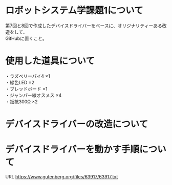 # ロボットシステム学課題1について
第7回と8回で作成したデバイスドライバーをベースに、オリジナリティーある改造をして、<br>
GitHubに置くこと。

# 使用した道具について
・ラズベリーパイ4 ×1 <br>
・緑色LED ×2 <br>
・ブレッドボード ×1 <br>
・ジャンパー線オスメス ×4 <br>
・抵抗300Ω ×2 

# デバイスドライバーの改造について

# デバイスドライバーを動かす手順について 
URL https://www.gutenberg.org/files/63917/63917.txt
